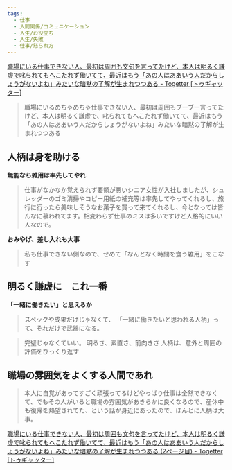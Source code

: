 ```yaml
---
tags:
  - 仕事
  - 人間関係/コミュニケーション
  - 人生/お役立ち
  - 人生/失敗
  - 仕事/怒られ方
---
```

[職場にいる仕事できない人、最初は周囲も文句を言ってたけど、本人は明るく謙虚で叱られてもへこたれず働いてて、最近はもう「あの人はああいう人だからしょうがないよね」みたいな暗黙の了解が生まれつつある - Togetter [トゥギャッター]](https://togetter.com/li/2555071)

>職場にいるめちゃめちゃ仕事できない人、最初は周囲もブーブー言ってたけど、本人は明るく謙虚で、叱られてもへこたれず働いてて、最近はもう「あの人はああいう人だからしょうがないよね」みたいな暗黙の了解が生まれつつある

## 人柄は身を助ける

**無能なら雑用は率先してやれ**

>仕事がなかなか覚えられず要領が悪いシニア女性が入社しましたが、シュレッダーのゴミ清掃やコピー用紙の補充等は率先してやってくれるし、旅行に行ったら美味しそうなお菓子を買って来てくれるし、今となっては皆んなに慕われてます。相変わらず仕事のミスは多いですけど人格的にいい人なので。


**おみやげ、差し入れも大事**

>私も仕事できない側なので、せめて「なんとなく時間を食う雑用」をこなす

## 明るく謙虚に　これ一番

**「一緒に働きたい」と思えるか**

>スペックや成果だけじゃなくて、 「一緒に働きたいと思われる人柄」って、それだけで武器になる。

>完璧じゃなくていい。 明るさ、素直さ、前向きさ 人柄は、意外と周囲の評価をひっくり返す

## 職場の雰囲気をよくする人間であれ

>本人に自覚があってすごく頑張ってるけどやっぱり仕事は全然できなくて、でもその人がいると職場の雰囲気があきらかに良くなるので、産休中も復帰を熱望されてた、という話が身近にあったので、ほんとに人柄は大事。[](https://t.co/1ariAhsCWa)


[職場にいる仕事できない人、最初は周囲も文句を言ってたけど、本人は明るく謙虚で叱られてもへこたれず働いてて、最近はもう「あの人はああいう人だからしょうがないよね」みたいな暗黙の了解が生まれつつある (2ページ目) - Togetter [トゥギャッター]](https://togetter.com/li/2555071?page=2)

